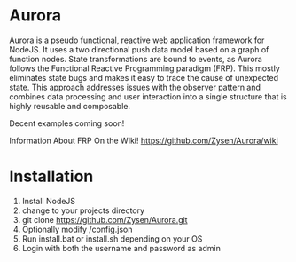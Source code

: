 Aurora
==========
Aurora is a pseudo functional, reactive web application framework for NodeJS. It uses a two directional push data model based on a graph of function nodes. State transformations are bound to events, as Aurora follows the Functional Reactive Programming paradigm (FRP). This mostly eliminates state bugs and makes it easy to trace the cause of unexpected state. This approach addresses issues with the observer pattern and combines data processing and user interaction into a single structure that is highly reusable and composable.

Decent examples coming soon!

Information About FRP On the WIki!
https://github.com/Zysen/Aurora/wiki

Installation
===========
1. Install NodeJS
2. change to your projects directory
3. git clone https://github.com/Zysen/Aurora.git
4. Optionally modify /config.json
5. Run install.bat or install.sh depending on your OS
6. Login with both the username and password as admin
